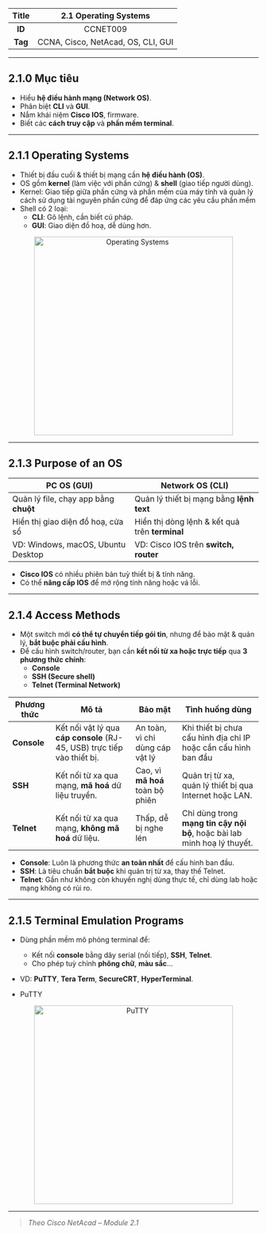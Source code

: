 | **Title** | 2.1 Operating Systems |
|:---------:|:----------------------:|
| **ID**    | CCNET009               |
| **Tag**   | CCNA, Cisco, NetAcad, OS, CLI, GUI |

---

## 2.1.0 Mục tiêu

- Hiểu **hệ điều hành mạng (Network OS)**.
- Phân biệt **CLI** và **GUI**.
- Nắm khái niệm **Cisco IOS**, firmware.
- Biết các **cách truy cập** và **phần mềm terminal**.

---

## 2.1.1 Operating Systems

- Thiết bị đầu cuối & thiết bị mạng cần **hệ điều hành (OS)**.
- OS gồm **kernel** (làm việc với phần cứng) & **shell** (giao tiếp người dùng).
- Kernel: Giao tiếp giữa phần cứng và phần mềm của máy tính và quản lý cách sử dụng tài nguyên phần cứng để đáp ứng các yêu cầu phần mềm
- Shell có 2 loại:
  - **CLI**: Gõ lệnh, cần biết cú pháp.
  - **GUI**: Giao diện đồ hoạ, dễ dùng hơn.

<p align="center">
  <img src="../../images/kì 1/module 2/Operating-Systems.jpg" alt="Operating Systems" width="400"/>
</p>

---

## 2.1.3 Purpose of an OS

| **PC OS (GUI)**                           | **Network OS (CLI)**                          |
|-------------------------------------------|-----------------------------------------------|
| Quản lý file, chạy app bằng **chuột**     | Quản lý thiết bị mạng bằng **lệnh text**       |
| Hiển thị giao diện đồ hoạ, cửa sổ         | Hiển thị dòng lệnh & kết quả trên **terminal**  |
| VD: Windows, macOS, Ubuntu Desktop        | VD: Cisco IOS trên **switch, router**         |

- **Cisco IOS** có nhiều phiên bản tuỳ thiết bị & tính năng.
- Có thể **nâng cấp IOS** để mở rộng tính năng hoặc vá lỗi.

---

## 2.1.4 Access Methods

- Một switch mới **có thể tự chuyển tiếp gói tin**, nhưng để bảo mật & quản lý, **bắt buộc phải cấu hình**.
- Để cấu hình switch/router, bạn cần **kết nối từ xa hoặc trực tiếp** qua **3 phương thức chính**:
  - **Console**
  - **SSH (Secure shell)**
  - **Telnet (Terminal Network)**

| **Phương thức** | **Mô tả**            | **Bảo mật**               | **Tình huống dùng**   |
|-----------------|----------------------|---------------------------|-----------------------|
| **Console**     | Kết nối vật lý qua **cáp console** (RJ-45, USB) trực tiếp vào thiết bị. | An toàn, vì chỉ dùng cáp vật lý | Khi thiết bị chưa cấu hình địa chỉ IP hoặc cần cấu hình ban đầu |
| **SSH**         | Kết nối từ xa qua mạng, **mã hoá** dữ liệu truyền. | Cao, vì **mã hoá** toàn bộ phiên | Quản trị từ xa, quản lý thiết bị qua Internet hoặc LAN.               |
| **Telnet**      | Kết nối từ xa qua mạng, **không mã hoá** dữ liệu. | Thấp, dễ bị nghe lén| Chỉ dùng trong **mạng tin cậy nội bộ**, hoặc bài lab minh hoạ lý thuyết. |

- **Console**: Luôn là phương thức **an toàn nhất** để cấu hình ban đầu.
- **SSH**: Là tiêu chuẩn **bắt buộc** khi quản trị từ xa, thay thế Telnet.
- **Telnet**: Gần như không còn khuyến nghị dùng thực tế, chỉ dùng lab hoặc mạng không có rủi ro.

---

## 2.1.5 Terminal Emulation Programs

- Dùng phần mềm mô phỏng terminal để:
  - Kết nối **console** bằng dây serial (nối tiếp), **SSH**, **Telnet**.
  - Cho phép tuỳ chỉnh **phông chữ**, **màu sắc**...

- VD: **PuTTY**, **Tera Term**, **SecureCRT**, **HyperTerminal**.

- PuTTY
<p align="center">
  <img src="../../images/kì 1/module 2/PuTTY.jpg" alt="PuTTY" width="400"/>
</p>

---

> *Theo Cisco NetAcad – Module 2.1*
